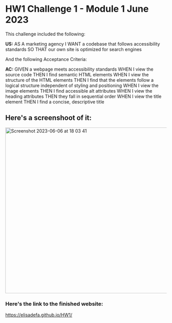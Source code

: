 # HW1 Challenge 1 - Module 1 June 2023

This challenge included the following:

__US:__
AS A marketing agency
I WANT a codebase that follows accessibility standards
SO THAT our own site is optimized for search engines

And the following Acceptance Criteria:

__AC:__
GIVEN a webpage meets accessibility standards
WHEN I view the source code
THEN I find semantic HTML elements
WHEN I view the structure of the HTML elements
THEN I find that the elements follow a logical structure independent of styling and positioning
WHEN I view the image elements
THEN I find accessible alt attributes
WHEN I view the heading attributes
THEN they fall in sequential order
WHEN I view the title element
THEN I find a concise, descriptive title

## Here's a screenshoot of it:
<img width="518" alt="Screenshot 2023-06-06 at 18 03 41" src="https://github.com/ElisaDefa/HW1/assets/54649470/a8997fb1-d89d-4d98-b0dd-5c24d05b0785">

### Here's the link to the finished website:
https://elisadefa.github.io/HW1/
